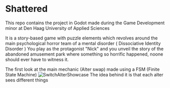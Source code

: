 # Shattered
This repo contains the project in Godot made during the Game Development minor at Den Haag University of Applied Sciences

It is a story-based game with puzzle elements which revolves around the main psychological horror team of a mental disorder ( Dissociative Identity Disorder )
You play as the protagonist "Nick" and you unveil the story of the abandoned amusement park where something so horrific happened, noone should ever have to witness it.

The first look at the main mechanic (Alter swap) made using a FSM (Finite State Machine)
![SwitchAlterShowcase](https://github.com/user-attachments/assets/64204d50-e93b-4cb4-9f06-fb5dc13996f2)
The idea behind it is that each alter sees different things

